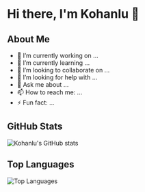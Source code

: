 # Hi there, I'm Kohanlu 👋

## About Me

- 🔭 I’m currently working on ...
- 🌱 I’m currently learning ...
- 👯 I’m looking to collaborate on ...
- 🤔 I’m looking for help with ...
- 💬 Ask me about ...
- 📫 How to reach me: ...
- ⚡ Fun fact: ...

## GitHub Stats

![Kohanlu's GitHub stats](https://github-readme-stats.vercel.app/api?username=kohanlu&show_icons=true&theme=radical)

## Top Languages

![Top Languages](https://github-readme-stats.vercel.app/api/top-langs/?username=kohanlu&layout=compact&theme=radical)
